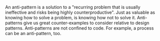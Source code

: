 An anti-pattern is a solution to a "recurring problem that is usually ineffective and risks being highly counterproductive". Just as valuable as knowing how to solve a problem, is knowing how not to solve it. Anti-patterns give us great counter-examples to consider relative to design patterns. Anti-patterns are not confined to code. For example, a process can be an anti-pattern, too.

